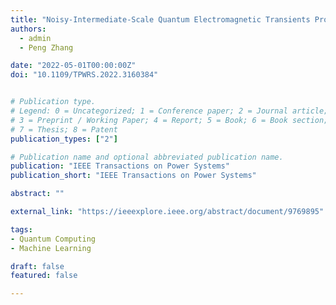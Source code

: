 ```yaml
---
title: "Noisy-Intermediate-Scale Quantum Electromagnetic Transients Program"
authors:
  - admin
  - Peng Zhang

date: "2022-05-01T00:00:00Z"
doi: "10.1109/TPWRS.2022.3160384"


# Publication type.
# Legend: 0 = Uncategorized; 1 = Conference paper; 2 = Journal article;
# 3 = Preprint / Working Paper; 4 = Report; 5 = Book; 6 = Book section;
# 7 = Thesis; 8 = Patent
publication_types: ["2"]

# Publication name and optional abbreviated publication name.
publication: "IEEE Transactions on Power Systems"
publication_short: "IEEE Transactions on Power Systems"

abstract: ""

external_link: "https://ieeexplore.ieee.org/abstract/document/9769895"

tags:
- Quantum Computing
- Machine Learning

draft: false
featured: false

---
```

